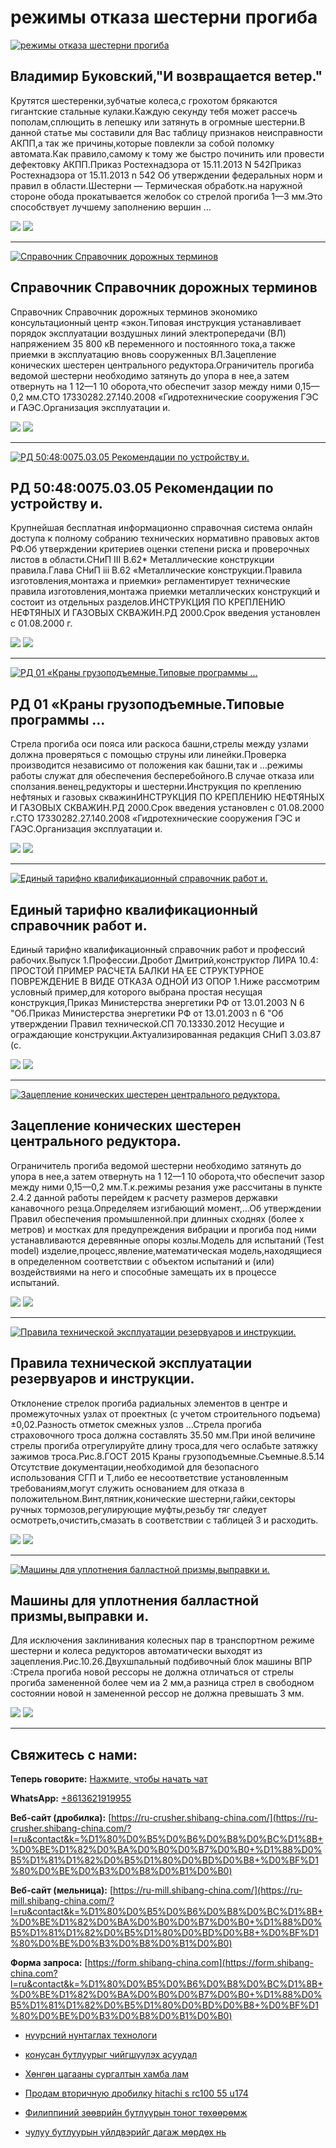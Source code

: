# режимы отказа шестерни прогиба

<a href="https://swt.shibang-china.com/?l=ru&img&k=%D1%80%D0%B5%D0%B6%D0%B8%D0%BC%D1%8B+%D0%BE%D1%82%D0%BA%D0%B0%D0%B7%D0%B0+%D1%88%D0%B5%D1%81%D1%82%D0%B5%D1%80%D0%BD%D0%B8+%D0%BF%D1%80%D0%BE%D0%B3%D0%B8%D0%B1%D0%B0" target="_blank">![режимы отказа шестерни прогиба](http://static.shibang-china.com/all-800x300/1236.jpg)</a>

## Владимир Буковский,&quot;И возвращается ветер.&quot;
Крутятся шестеренки,зубчатые колеса,с грохотом брякаются гигантские стальные кулаки.Каждую секунду тебя может рассечь пополам,сплющить в лепешку или затянуть в огромные шестерни.В данной статье мы составили для Вас таблицу признаков неисправности АКПП,а так же причины,которые повлекли за собой поломку автомата.Как правило,самому к тому же быстро починить или провести дефектовку АКПП.Приказ Ростехнадзора от 15.11.2013 N 542Приказ Ростехнадзора от 15.11.2013 n 542 Об утверждении федеральных норм и правил в области.Шестерни — Термическая обработк.на наружной стороне обода прокатывается желобок со стрелой прогиба 1—3 мм.Это способствует лучшему заполнению вершин …


<a href="https://whatsapp.shibangsoft.com/WhatsApp.php" target="_blank" title="WhatsApp">![](http://static.shibang-china.com/icon/whatsapp.png)</a> <a href="https://swt.shibang-china.com/?l=ru&icon&k=%D1%80%D0%B5%D0%B6%D0%B8%D0%BC%D1%8B+%D0%BE%D1%82%D0%BA%D0%B0%D0%B7%D0%B0+%D1%88%D0%B5%D1%81%D1%82%D0%B5%D1%80%D0%BD%D0%B8+%D0%BF%D1%80%D0%BE%D0%B3%D0%B8%D0%B1%D0%B0" target="_blank">![](http://static.shibang-china.com/icon/chat-ru.png)</a>

---

<a href="https://swt.shibang-china.com/?l=ru&img&k=%D1%80%D0%B5%D0%B6%D0%B8%D0%BC%D1%8B+%D0%BE%D1%82%D0%BA%D0%B0%D0%B7%D0%B0+%D1%88%D0%B5%D1%81%D1%82%D0%B5%D1%80%D0%BD%D0%B8+%D0%BF%D1%80%D0%BE%D0%B3%D0%B8%D0%B1%D0%B0" target="_blank">![Справочник Справочник дорожных терминов](http://static.shibang-china.com/all-800x300/539.jpg)</a>

## Справочник Справочник дорожных терминов
Справочник Справочник дорожных терминов экономико консультационный центр &#171;экон.Типовая инструкция устанавливает порядок эксплуатации воздушных линий электропередачи (ВЛ) напряжением 35 800 кВ переменного и постоянного тока,а также приемки в эксплуатацию вновь сооруженных ВЛ.Зацепление конических шестерен центрального редуктора.Ограничитель прогиба ведомой шестерни необходимо затянуть до упора в нее,а затем отвернуть на 1 12—1 10 оборота,что обеспечит зазор между ними 0,15—0,2 мм.СТО 17330282.27.140.2008 &#171;Гидротехнические сооружения ГЭС и ГАЭС.Организация эксплуатации и.


<a href="https://whatsapp.shibangsoft.com/WhatsApp.php" target="_blank" title="WhatsApp">![](http://static.shibang-china.com/icon/whatsapp.png)</a> <a href="https://swt.shibang-china.com/?l=ru&icon&k=%D1%80%D0%B5%D0%B6%D0%B8%D0%BC%D1%8B+%D0%BE%D1%82%D0%BA%D0%B0%D0%B7%D0%B0+%D1%88%D0%B5%D1%81%D1%82%D0%B5%D1%80%D0%BD%D0%B8+%D0%BF%D1%80%D0%BE%D0%B3%D0%B8%D0%B1%D0%B0" target="_blank">![](http://static.shibang-china.com/icon/chat-ru.png)</a>

---

<a href="https://swt.shibang-china.com/?l=ru&img&k=%D1%80%D0%B5%D0%B6%D0%B8%D0%BC%D1%8B+%D0%BE%D1%82%D0%BA%D0%B0%D0%B7%D0%B0+%D1%88%D0%B5%D1%81%D1%82%D0%B5%D1%80%D0%BD%D0%B8+%D0%BF%D1%80%D0%BE%D0%B3%D0%B8%D0%B1%D0%B0" target="_blank">![РД 50:48:0075.03.05 Рекомендации по устройству и.](http://static.shibang-china.com/all-800x300/1189.jpg)</a>

## РД 50:48:0075.03.05 Рекомендации по устройству и.
Крупнейшая бесплатная информационно справочная система онлайн доступа к полному собранию технических нормативно правовых актов РФ.Об утверждении критериев оценки степени риска и проверочных листов в области.СНиП III В.62* Металлические конструкции правила.Глава СНиП iii В.62 &#171;Металлические конструкции.Правила изготовления,монтажа и приемки&#187; регламентирует технические правила изготовления,монтажа приемки металлических конструкций и состоит из отдельных разделов.ИНСТРУКЦИЯ ПО КРЕПЛЕНИЮ НЕФТЯНЫХ И ГАЗОВЫХ СКВАЖИН.РД 2000.Срок введения установлен с 01.08.2000 г.


<a href="https://whatsapp.shibangsoft.com/WhatsApp.php" target="_blank" title="WhatsApp">![](http://static.shibang-china.com/icon/whatsapp.png)</a> <a href="https://swt.shibang-china.com/?l=ru&icon&k=%D1%80%D0%B5%D0%B6%D0%B8%D0%BC%D1%8B+%D0%BE%D1%82%D0%BA%D0%B0%D0%B7%D0%B0+%D1%88%D0%B5%D1%81%D1%82%D0%B5%D1%80%D0%BD%D0%B8+%D0%BF%D1%80%D0%BE%D0%B3%D0%B8%D0%B1%D0%B0" target="_blank">![](http://static.shibang-china.com/icon/chat-ru.png)</a>

---

<a href="https://swt.shibang-china.com/?l=ru&img&k=%D1%80%D0%B5%D0%B6%D0%B8%D0%BC%D1%8B+%D0%BE%D1%82%D0%BA%D0%B0%D0%B7%D0%B0+%D1%88%D0%B5%D1%81%D1%82%D0%B5%D1%80%D0%BD%D0%B8+%D0%BF%D1%80%D0%BE%D0%B3%D0%B8%D0%B1%D0%B0" target="_blank">![РД 01 &#171;Краны грузоподъемные.Типовые программы …](http://static.shibang-china.com/all-800x300/86.jpg)</a>

## РД 01 &#171;Краны грузоподъемные.Типовые программы …
Стрела прогиба оси пояса или раскоса башни,стрелы между узлами должна проверяться с помощью струны или линейки.Проверка производится независимо от положения как башни,так и …режимы работы служат для обеспечения бесперебойного.В случае отказа или сползания.венец,редукторы и шестерни.Инструкция по креплению нефтяных и газовых скважинИНСТРУКЦИЯ ПО КРЕПЛЕНИЮ НЕФТЯНЫХ И ГАЗОВЫХ СКВАЖИН.РД 2000.Срок введения установлен с 01.08.2000 г.СТО 17330282.27.140.2008 &#171;Гидротехнические сооружения ГЭС и ГАЭС.Организация эксплуатации и.


<a href="https://whatsapp.shibangsoft.com/WhatsApp.php" target="_blank" title="WhatsApp">![](http://static.shibang-china.com/icon/whatsapp.png)</a> <a href="https://swt.shibang-china.com/?l=ru&icon&k=%D1%80%D0%B5%D0%B6%D0%B8%D0%BC%D1%8B+%D0%BE%D1%82%D0%BA%D0%B0%D0%B7%D0%B0+%D1%88%D0%B5%D1%81%D1%82%D0%B5%D1%80%D0%BD%D0%B8+%D0%BF%D1%80%D0%BE%D0%B3%D0%B8%D0%B1%D0%B0" target="_blank">![](http://static.shibang-china.com/icon/chat-ru.png)</a>

---

<a href="https://swt.shibang-china.com/?l=ru&img&k=%D1%80%D0%B5%D0%B6%D0%B8%D0%BC%D1%8B+%D0%BE%D1%82%D0%BA%D0%B0%D0%B7%D0%B0+%D1%88%D0%B5%D1%81%D1%82%D0%B5%D1%80%D0%BD%D0%B8+%D0%BF%D1%80%D0%BE%D0%B3%D0%B8%D0%B1%D0%B0" target="_blank">![Единый тарифно квалификационный справочник работ и.](http://static.shibang-china.com/all-800x300/593.jpg)</a>

## Единый тарифно квалификационный справочник работ и.
Единый тарифно квалификационный справочник работ и профессий рабочих.Выпуск 1.Профессии.Дробот Дмитрий,конструктор ЛИРА 10.4: ПРОСТОЙ ПРИМЕР РАСЧЕТА БАЛКИ НА ЕЕ СТРУКТУРНОЕ ПОВРЕЖДЕНИЕ В ВИДЕ ОТКАЗА ОДНОЙ ИЗ ОПОР 1.Ниже рассмотрим условный пример,для которого выбрана простая несущая конструкция,Приказ Министерства энергетики РФ от 13.01.2003 N 6 &quot;Об.Приказ Министерства энергетики РФ от 13.01.2003 n 6 &quot;Об утверждении Правил технической.СП 70.13330.2012 Несущие и ограждающие конструкции.Актуализированная редакция СНиП 3.03.87 (с.


<a href="https://whatsapp.shibangsoft.com/WhatsApp.php" target="_blank" title="WhatsApp">![](http://static.shibang-china.com/icon/whatsapp.png)</a> <a href="https://swt.shibang-china.com/?l=ru&icon&k=%D1%80%D0%B5%D0%B6%D0%B8%D0%BC%D1%8B+%D0%BE%D1%82%D0%BA%D0%B0%D0%B7%D0%B0+%D1%88%D0%B5%D1%81%D1%82%D0%B5%D1%80%D0%BD%D0%B8+%D0%BF%D1%80%D0%BE%D0%B3%D0%B8%D0%B1%D0%B0" target="_blank">![](http://static.shibang-china.com/icon/chat-ru.png)</a>

---

<a href="https://swt.shibang-china.com/?l=ru&img&k=%D1%80%D0%B5%D0%B6%D0%B8%D0%BC%D1%8B+%D0%BE%D1%82%D0%BA%D0%B0%D0%B7%D0%B0+%D1%88%D0%B5%D1%81%D1%82%D0%B5%D1%80%D0%BD%D0%B8+%D0%BF%D1%80%D0%BE%D0%B3%D0%B8%D0%B1%D0%B0" target="_blank">![Зацепление конических шестерен центрального редуктора.](http://static.shibang-china.com/all-800x300/951.jpg)</a>

## Зацепление конических шестерен центрального редуктора.
Ограничитель прогиба ведомой шестерни необходимо затянуть до упора в нее,а затем отвернуть на 1 12—1 10 оборота,что обеспечит зазор между ними 0,15—0,2 мм.Т.к.режимы резания уже рассчитаны в пункте 2.4.2 данной работы перейдем к расчету размеров державки канавочного резца.Определяем изгибающий момент,…Об утверждении Правил обеспечения промышленной.при длинных сходнях (более х метров) и мостках для предупреждения вибрации и прогиба под ними устанавливаются деревянные опоры козлы.Модель для испытаний (Test model) изделие,процесс,явление,математическая модель,находящиеся в определенном соответствии с объектом испытаний и (или) воздействиями на него и способные замещать их в процессе испытаний.


<a href="https://whatsapp.shibangsoft.com/WhatsApp.php" target="_blank" title="WhatsApp">![](http://static.shibang-china.com/icon/whatsapp.png)</a> <a href="https://swt.shibang-china.com/?l=ru&icon&k=%D1%80%D0%B5%D0%B6%D0%B8%D0%BC%D1%8B+%D0%BE%D1%82%D0%BA%D0%B0%D0%B7%D0%B0+%D1%88%D0%B5%D1%81%D1%82%D0%B5%D1%80%D0%BD%D0%B8+%D0%BF%D1%80%D0%BE%D0%B3%D0%B8%D0%B1%D0%B0" target="_blank">![](http://static.shibang-china.com/icon/chat-ru.png)</a>

---

<a href="https://swt.shibang-china.com/?l=ru&img&k=%D1%80%D0%B5%D0%B6%D0%B8%D0%BC%D1%8B+%D0%BE%D1%82%D0%BA%D0%B0%D0%B7%D0%B0+%D1%88%D0%B5%D1%81%D1%82%D0%B5%D1%80%D0%BD%D0%B8+%D0%BF%D1%80%D0%BE%D0%B3%D0%B8%D0%B1%D0%B0" target="_blank">![Правила технической эксплуатации резервуаров и инструкции.](http://static.shibang-china.com/all-800x300/1232.jpg)</a>

## Правила технической эксплуатации резервуаров и инструкции.
Отклонение стрелок прогиба радиальных элементов в центре и промежуточных узлах от проектных (с учетом строительного подъема) &#177;0,02.Разность отметок смежных узлов …Стрела прогиба страховочного троса должна составлять 35.50 мм.При иной величине стрелы прогиба отрегулируйте длину троса,для чего ослабьте затяжку зажимов троса.Рис.8.ГОСТ 2015 Краны грузоподъемные.Съемные.8.5.14 Отсутствие документации,необходимой для безопасного использования СГП и Т,либо ее несоответствие установленным требованиям,могут служить основанием для отказа в положительном.Винт,пятник,конические шестерни,гайки,секторы ручных тормозов,регулирующие муфты,резьбу тяг следует осмотреть,очистить,смазать в соответствии с таблицей 3 и расходить.


<a href="https://whatsapp.shibangsoft.com/WhatsApp.php" target="_blank" title="WhatsApp">![](http://static.shibang-china.com/icon/whatsapp.png)</a> <a href="https://swt.shibang-china.com/?l=ru&icon&k=%D1%80%D0%B5%D0%B6%D0%B8%D0%BC%D1%8B+%D0%BE%D1%82%D0%BA%D0%B0%D0%B7%D0%B0+%D1%88%D0%B5%D1%81%D1%82%D0%B5%D1%80%D0%BD%D0%B8+%D0%BF%D1%80%D0%BE%D0%B3%D0%B8%D0%B1%D0%B0" target="_blank">![](http://static.shibang-china.com/icon/chat-ru.png)</a>

---

<a href="https://swt.shibang-china.com/?l=ru&img&k=%D1%80%D0%B5%D0%B6%D0%B8%D0%BC%D1%8B+%D0%BE%D1%82%D0%BA%D0%B0%D0%B7%D0%B0+%D1%88%D0%B5%D1%81%D1%82%D0%B5%D1%80%D0%BD%D0%B8+%D0%BF%D1%80%D0%BE%D0%B3%D0%B8%D0%B1%D0%B0" target="_blank">![Машины для уплотнения балластной призмы,выправки и.](http://static.shibang-china.com/all-800x300/889.jpg)</a>

## Машины для уплотнения балластной призмы,выправки и.
Для исключения заклинивания колесных пар в транспортном режиме шестерни и колеса редукторов автоматически выходят из зацепления.Рис.10.26.Двухшпальный подбивочный блок машины ВПР :Стрела прогиба новой рессоры не должна отличаться от стрелы прогиба замененной более чем иа 2 мм,а разница стрел в свободном состоянии новой н замененной рессор не должна превышать 3 мм.

<a href="https://whatsapp.shibangsoft.com/WhatsApp.php" target="_blank" title="WhatsApp">![](http://static.shibang-china.com/icon/whatsapp.png)</a> <a href="https://swt.shibang-china.com/?l=ru&icon&k=%D1%80%D0%B5%D0%B6%D0%B8%D0%BC%D1%8B+%D0%BE%D1%82%D0%BA%D0%B0%D0%B7%D0%B0+%D1%88%D0%B5%D1%81%D1%82%D0%B5%D1%80%D0%BD%D0%B8+%D0%BF%D1%80%D0%BE%D0%B3%D0%B8%D0%B1%D0%B0" target="_blank">![](http://static.shibang-china.com/icon/chat-ru.png)</a>

---
## Свяжитесь с нами:

**Теперь говорите:** [Нажмите, чтобы начать чат](https://swt.shibang-china.com?l=ru&contact&k=%D1%80%D0%B5%D0%B6%D0%B8%D0%BC%D1%8B+%D0%BE%D1%82%D0%BA%D0%B0%D0%B7%D0%B0+%D1%88%D0%B5%D1%81%D1%82%D0%B5%D1%80%D0%BD%D0%B8+%D0%BF%D1%80%D0%BE%D0%B3%D0%B8%D0%B1%D0%B0)

**WhatsApp:**  [+8613621919955](https://whatsapp.shibangsoft.com/WhatsApp.php)

**Веб-сайт (дробилка):** [https://ru-crusher.shibang-china.com/](https://ru-crusher.shibang-china.com/?l=ru&contact&k=%D1%80%D0%B5%D0%B6%D0%B8%D0%BC%D1%8B+%D0%BE%D1%82%D0%BA%D0%B0%D0%B7%D0%B0+%D1%88%D0%B5%D1%81%D1%82%D0%B5%D1%80%D0%BD%D0%B8+%D0%BF%D1%80%D0%BE%D0%B3%D0%B8%D0%B1%D0%B0)

**Веб-сайт (мельница):** [https://ru-mill.shibang-china.com/](https://ru-mill.shibang-china.com/?l=ru&contact&k=%D1%80%D0%B5%D0%B6%D0%B8%D0%BC%D1%8B+%D0%BE%D1%82%D0%BA%D0%B0%D0%B7%D0%B0+%D1%88%D0%B5%D1%81%D1%82%D0%B5%D1%80%D0%BD%D0%B8+%D0%BF%D1%80%D0%BE%D0%B3%D0%B8%D0%B1%D0%B0)

**Форма запроса:** [https://form.shibang-china.com](https://form.shibang-china.com?l=ru&contact&k=%D1%80%D0%B5%D0%B6%D0%B8%D0%BC%D1%8B+%D0%BE%D1%82%D0%BA%D0%B0%D0%B7%D0%B0+%D1%88%D0%B5%D1%81%D1%82%D0%B5%D1%80%D0%BD%D0%B8+%D0%BF%D1%80%D0%BE%D0%B3%D0%B8%D0%B1%D0%B0)

* [нүүрсний нунтаглах технологи](../129/%D0%BD%D2%AF%D2%AF%D1%80%D1%81%D0%BD%D0%B8%D0%B9%20%D0%BD%D1%83%D0%BD%D1%82%D0%B0%D0%B3%D0%BB%D0%B0%D1%85%20%D1%82%D0%B5%D1%85%D0%BD%D0%BE%D0%BB%D0%BE%D0%B3%D0%B8.md)

* [конусан бутлуурыг чийгшүүлэх асуудал](../128/%D0%BA%D0%BE%D0%BD%D1%83%D1%81%D0%B0%D0%BD%20%D0%B1%D1%83%D1%82%D0%BB%D1%83%D1%83%D1%80%D1%8B%D0%B3%20%D1%87%D0%B8%D0%B9%D0%B3%D1%88%D2%AF%D2%AF%D0%BB%D1%8D%D1%85%20%D0%B0%D1%81%D1%83%D1%83%D0%B4%D0%B0%D0%BB.md)

* [Хөнгөн цагааны сургалтын хамба лам](../129/%D0%A5%D3%A9%D0%BD%D0%B3%D3%A9%D0%BD%20%D1%86%D0%B0%D0%B3%D0%B0%D0%B0%D0%BD%D1%8B%20%D1%81%D1%83%D1%80%D0%B3%D0%B0%D0%BB%D1%82%D1%8B%D0%BD%20%D1%85%D0%B0%D0%BC%D0%B1%D0%B0%20%D0%BB%D0%B0%D0%BC.md)

* [Продам вторичную дробилку hitachi s rc100 55 u174](../126/%D0%9F%D1%80%D0%BE%D0%B4%D0%B0%D0%BC%20%D0%B2%D1%82%D0%BE%D1%80%D0%B8%D1%87%D0%BD%D1%83%D1%8E%20%D0%B4%D1%80%D0%BE%D0%B1%D0%B8%D0%BB%D0%BA%D1%83%20hitachi%20s%20rc100%2055%20u174.md)

* [Филиппиний зөөврийн бутлуурын тоног төхөөрөмж](../128/%D0%A4%D0%B8%D0%BB%D0%B8%D0%BF%D0%BF%D0%B8%D0%BD%D0%B8%D0%B9%20%D0%B7%D3%A9%D3%A9%D0%B2%D1%80%D0%B8%D0%B9%D0%BD%20%D0%B1%D1%83%D1%82%D0%BB%D1%83%D1%83%D1%80%D1%8B%D0%BD%20%D1%82%D0%BE%D0%BD%D0%BE%D0%B3%20%D1%82%D3%A9%D1%85%D3%A9%D3%A9%D1%80%D3%A9%D0%BC%D0%B6.md)

* [чулуу бутлуурын үйлдвэрийг дагаж мөрдөх нь](../126/%D1%87%D1%83%D0%BB%D1%83%D1%83%20%D0%B1%D1%83%D1%82%D0%BB%D1%83%D1%83%D1%80%D1%8B%D0%BD%20%D2%AF%D0%B9%D0%BB%D0%B4%D0%B2%D1%8D%D1%80%D0%B8%D0%B9%D0%B3%20%D0%B4%D0%B0%D0%B3%D0%B0%D0%B6%20%D0%BC%D3%A9%D1%80%D0%B4%D3%A9%D1%85%20%D0%BD%D1%8C.md)